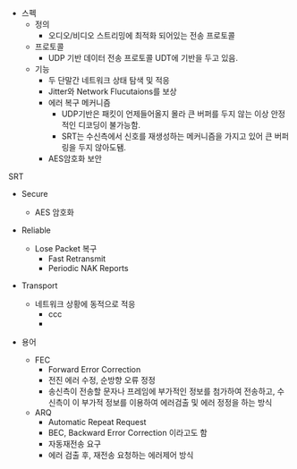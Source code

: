 - 스펙
	- 정의
		- 오디오/비디오 스트리밍에 최적화 되어있는 전송 프로토콜
	- 프로토콜
		- UDP 기반 데이터 전송 프로토콜 UDT에 기반을 두고 있음.
	- 기능
		- 두 단말간 네트워크 상태 탐색 및 적응
		- Jitter와 Network Flucutaions를 보상
		- 에러 복구 메커니즘
			- UDP기반은 패킷이 언제들어올지 몰라 큰 버퍼를 두지 않는 이상 안정적인 디코딩이 불가능함.
			- SRT는 수신측에서 신호를 재생성하는 메커니즘을 가지고 있어 큰 버퍼링을 두지 않아도됌.
		- AES암호화 보안

SRT
- Secure
	- AES 암호화
- Reliable
	- Lose Packet 복구
		- Fast Retransmit
		- Periodic NAK Reports
- Transport
	- 네트워크 상황에 동적으로 적응
		- ccc
		- 




- 용어
	- FEC
		- Forward Error Correction
		- 전진 에러 수정, 순방향 오류 정정
		- 송신측이 전송할 문자나 프레임에 부가적인 정보를 첨가하여 전송하고, 수신측이 이 부가적 정보를 이용하여 에러검출 및 에러 정정을 하는 방식
	- ARQ
		- Automatic Repeat Request
		- BEC, Backward Error Correction 이라고도 함
		- 자동재전송 요구
		- 에러 검출 후, 재전송 요청하는 에러제어 방식